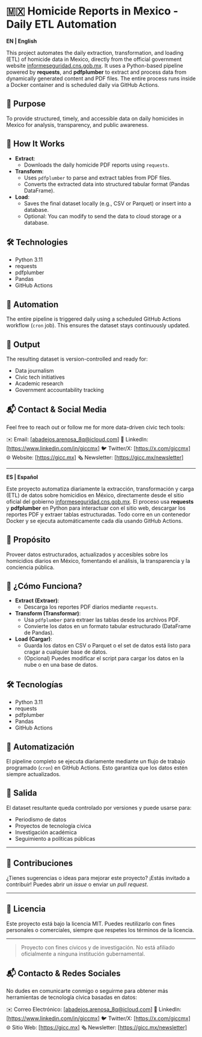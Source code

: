 # 🇲🇽 Homicide Reports in Mexico - Daily ETL Automation

**EN | English**

This project automates the daily extraction, transformation, and loading (ETL) of homicide data in Mexico, directly from the official government website [informeseguridad.cns.gob.mx](http://www.informeseguridad.cns.gob.mx/). It uses a Python-based pipeline powered by **requests**, and **pdfplumber** to extract and process data from dynamically generated content and PDF files. The entire process runs inside a Docker container and is scheduled daily via GitHub Actions.

## 🚀 Purpose

To provide structured, timely, and accessible data on daily homicides in Mexico for analysis, transparency, and public awareness.

## 🔧 How It Works

- **Extract**: 
  - Downloads the daily homicide PDF reports using `requests`.
- **Transform**:
  - Uses `pdfplumber` to parse and extract tables from PDF files.
  - Converts the extracted data into structured tabular format (Pandas DataFrame).
- **Load**:
  - Saves the final dataset locally (e.g., CSV or Parquet) or insert into a database.
  - Optional: You can modify to send the data to cloud storage or a database.

## 🛠️ Technologies

- Python 3.11
- requests
- pdfplumber
- Pandas
- GitHub Actions

## 📅 Automation

The entire pipeline is triggered daily using a scheduled GitHub Actions workflow (`cron` job). This ensures the dataset stays continuously updated.

## 📁 Output

The resulting dataset is version-controlled and ready for:
- Data journalism
- Civic tech initiatives
- Academic research
- Government accountability tracking

## 📬 Contact & Social Media

Feel free to reach out or follow me for more data-driven civic tech tools:

✉️ Email: [abadejos.arenosa_8q@icloud.com]
💼 LinkedIn: [https://www.linkedin.com/in/giccmx]
🐦 Twitter/X: [https://x.com/giccmx]
🌐 Website: [https://gicc.mx]
🗞️ Newsletter: [https://gicc.mx/newsletter]

---

**ES | Español**

Este proyecto automatiza diariamente la extracción, transformación y carga (ETL) de datos sobre homicidios en México, directamente desde el sitio oficial del gobierno [informeseguridad.cns.gob.mx](http://www.informeseguridad.cns.gob.mx/). El proceso usa **requests** y **pdfplumber** en Python para interactuar con el sitio web, descargar los reportes PDF y extraer tablas estructuradas. Todo corre en un contenedor Docker y se ejecuta automáticamente cada día usando GitHub Actions.

## 🚀 Propósito

Proveer datos estructurados, actualizados y accesibles sobre los homicidios diarios en México, fomentando el análisis, la transparencia y la conciencia pública.

## 🔧 ¿Cómo Funciona?

- **Extract (Extraer)**:
  - Descarga los reportes PDF diarios mediante `requests`.
- **Transform (Transformar)**:
  - Usa `pdfplumber` para extraer las tablas desde los archivos PDF.
  - Convierte los datos en un formato tabular estructurado (DataFrame de Pandas).
- **Load (Cargar)**:
  - Guarda los datos en CSV o Parquet o el set de datos está listo para cragar a cualquier base de datos.
  - (Opcional) Puedes modificar el script para cargar los datos en la nube o en una base de datos.

## 🛠️ Tecnologías

- Python 3.11
- requests
- pdfplumber
- Pandas
- GitHub Actions

## 📅 Automatización

El pipeline completo se ejecuta diariamente mediante un flujo de trabajo programado (`cron`) en GitHub Actions. Esto garantiza que los datos estén siempre actualizados.

## 📁 Salida

El dataset resultante queda controlado por versiones y puede usarse para:
- Periodismo de datos
- Proyectos de tecnología cívica
- Investigación académica
- Seguimiento a políticas públicas

---

## 🤝 Contribuciones

¿Tienes sugerencias o ideas para mejorar este proyecto? ¡Estás invitado a contribuir! Puedes abrir un *issue* o enviar un *pull request*.

---

## 📄 Licencia

Este proyecto está bajo la licencia MIT. Puedes reutilizarlo con fines personales o comerciales, siempre que respetes los términos de la licencia.

---

> Proyecto con fines cívicos y de investigación. No está afiliado oficialmente a ninguna institución gubernamental.


## 📬 Contacto & Redes Sociales

No dudes en comunicarte conmigo o seguirme para obtener más herramientas de tecnología cívica basadas en datos:

✉️ Correo Electrónico: [abadejos.arenosa_8q@icloud.com]
💼 LinkedIn: [https://www.linkedin.com/in/giccmx]
🐦 Twitter/X: [https://x.com/giccmx]
🌐 Sitio Web: [https://gicc.mx]
🗞️ Newsletter: [https://gicc.mx/newsletter]